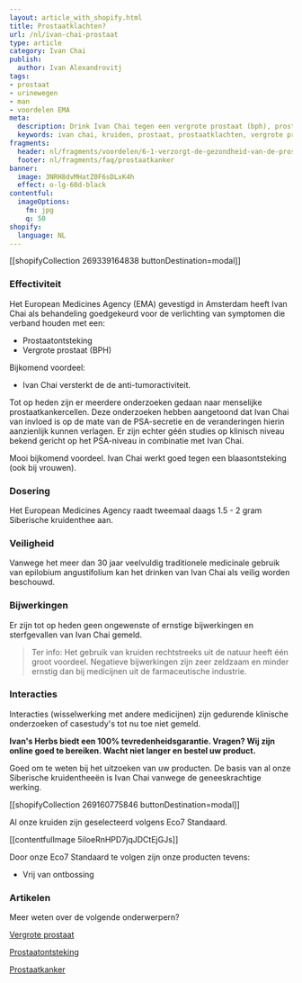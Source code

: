 ```yaml
---
layout: article_with_shopify.html
title: Prostaatklachten?
url: /nl/ivan-chai-prostaat
type: article
category: Ivan Chai
publish:
  author: Ivan Alexandrovitj
tags:
- prostaat
- urinewegen
- man
- voordelen EMA
meta:
  description: Drink Ivan Chai tegen een vergrote prostaat (bph), prostaatontsteking en prostaatkanker. Benieuwd naar de inzichten?
  keywords: ivan chai, kruiden, prostaat, prostaatklachten, vergrote prostaat, bph, prostaatontsteking, prostaatkanker
fragments:
  header: nl/fragments/voordelen/6-1-verzorgt-de-gezondheid-van-de-prostaat
  footer: nl/fragments/faq/prostaatkanker
banner:
  image: 3NRH8dvMHatZ0F6sDLxK4h
  effect: o-lg-60d-black
contentful:
  imageOptions:
    fm: jpg
    q: 50
shopify:
  language: NL
---
```

[[shopifyCollection 269339164838 buttonDestination=modal]]

### Effectiviteit

Het European Medicines Agency (EMA) gevestigd in Amsterdam heeft Ivan Chai als behandeling goedgekeurd voor de verlichting van symptomen die verband houden met een:
* Prostaatontsteking
* Vergrote prostaat (BPH)

Bijkomend voordeel:
* Ivan Chai versterkt de de anti-tumoractiviteit.

Tot op heden zijn er meerdere onderzoeken gedaan naar menselijke prostaatkankercellen. Deze onderzoeken hebben aangetoond dat Ivan Chai van invloed is op de mate van de PSA-secretie en de veranderingen hierin aanzienlijk kunnen verlagen. Er zijn echter géén studies op klinisch niveau bekend gericht op het PSA-niveau in combinatie met Ivan Chai.

Mooi bijkomend voordeel. Ivan Chai werkt goed tegen een blaasontsteking (ook bij vrouwen).

### Dosering

Het European Medicines Agency raadt tweemaal daags 1.5 - 2 gram Siberische kruidenthee aan.

### Veiligheid

Vanwege het meer dan 30 jaar veelvuldig traditionele medicinale gebruik van epilobium angustifolium kan het drinken van Ivan Chai als veilig worden beschouwd.

### Bijwerkingen

Er zijn tot op heden geen ongewenste of ernstige bijwerkingen en sterfgevallen van Ivan Chai gemeld.

> Ter info: Het gebruik van kruiden rechtstreeks uit de natuur heeft één groot voordeel. Negatieve bijwerkingen zijn zeer zeldzaam en minder ernstig dan bij medicijnen uit de farmaceutische industrie.

### Interacties

Interacties (wisselwerking met andere medicijnen) zijn gedurende klinische onderzoeken of casestudy's tot nu toe niet gemeld.

**Ivan's Herbs biedt een 100% tevredenheidsgarantie. Vragen? Wij zijn online goed te bereiken. Wacht niet langer en bestel uw product.**

Goed om te weten bij het uitzoeken van uw producten. De basis van al onze Siberische kruidentheeën is Ivan Chai vanwege de geneeskrachtige werking.

[[shopifyCollection 269160775846 buttonDestination=modal]]

Al onze kruiden zijn geselecteerd volgens Eco7 Standaard.

[[contentfulImage 5iloeRnHPD7jqJDCtEjGJs]]

Door onze Eco7 Standaard te volgen zijn onze producten tevens:

* Vrij van ontbossing

### Artikelen

Meer weten over de volgende onderwerpern?

[Vergrote prostaat](/nl/artikel/groeien-tot-u-erbij-neervalt)

[Prostaatontsteking](/nl/artikel/geen-touw-aan-vast-te-knopen)

[Prostaatkanker](/nl/artikel/een-onopgemerkt-probleem)
